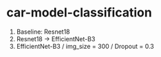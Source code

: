 # car-model-classification

1. Baseline: Resnet18
2. Resnet18 -> EfficientNet-B3
3. EfficientNet-B3 / img_size = 300 / Dropout = 0.3
